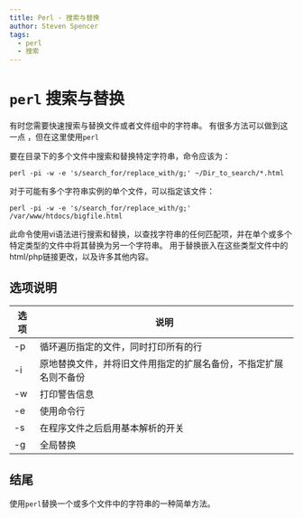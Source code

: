 ```yaml
---
title: Perl - 搜索与替换
author: Steven Spencer
tags:
  - perl
  - 搜索
---
```


# `perl` 搜索与替换

有时您需要快速搜索与替换文件或者文件组中的字符串。 有很多方法可以做到这一点 ，但在这里使用`perl`

要在目录下的多个文件中搜索和替换特定字符串，命令应该为：

```
perl -pi -w -e 's/search_for/replace_with/g;' ~/Dir_to_search/*.html
```

对于可能有多个字符串实例的单个文件，可以指定该文件：

```
perl -pi -w -e 's/search_for/replace_with/g;' /var/www/htdocs/bigfile.html
```

此命令使用vi语法进行搜索和替换，以查找字符串的任何匹配项，并在单个或多个特定类型的文件中将其替换为另一个字符串。 用于替换嵌入在这些类型文件中的html/php链接更改，以及许多其他内容。

## 选项说明

| 选项 | 说明                               |
| -- | -------------------------------- |
| -p | 循环遍历指定的文件，同时打印所有的行               |
| -i | 原地替换文件，并将旧文件用指定的扩展名备份，不指定扩展名则不备份 |
| -w | 打印警告信息                           |
| -e | 使用命令行                            |
| -s | 在程序文件之后启用基本解析的开关                 |
| -g | 全局替换                             |

## 结尾

使用`perl`替换一个或多个文件中的字符串的一种简单方法。
